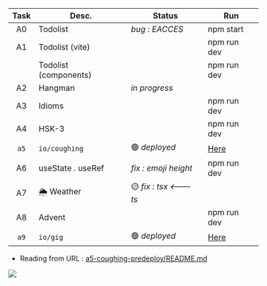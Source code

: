 | Task  | Desc.                   | Status                                 | Run            |
|:-----:|-------------------------|----------------------------------------|----------------|
| A0    | Todolist                | _bug : EACCES_                     | npm start
| A1    | Todolist (vite)         |                                        | npm run dev 
|&#8203;| Todolist (components)   |                                        | npm run dev
| A2    | Hangman                 | _in progress_                          |
| A3    | Idioms                  |                                        | npm run dev 
| A4    | HSK-3                   |                                        | npm run dev
| `a5`  | `io/coughing`           | :green_circle: _deployed_              | [Here](https://nuoxoxo.github.io/coughing)
| A6    | useState . useRef       | _fix : emoji height_                   | npm run dev
| A7    | :sun_behind_rain_cloud: Weather | :yellow_circle: _fix : tsx <--- ts_ 
| A8    | Advent                  |                                        | npm run dev
| `a9`  | `io/gig`                | :green_circle: _deployed_              | [Here](https://nuoxoxo.github.io/gig)

- Reading from URL : [a5-coughing-predeploy/README.md](a5-coughing-predeploy/README.md)

![](https://i.imgur.com/Vi97P6T.jpg)
